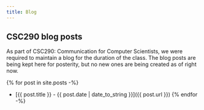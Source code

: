 ```yaml
---
title: Blog
---
```

## CSC290 blog posts

As part of CSC290: Communication for Computer Scientists, we were required to maintain a blog for the duration of the class. The blog posts are being kept here for posterity, but no new ones are being created as of right now.

{% for post in site.posts -%}
- [{{ post.title }} - {{ post.date | date_to_string }}]({{ post.url }})
{% endfor -%}